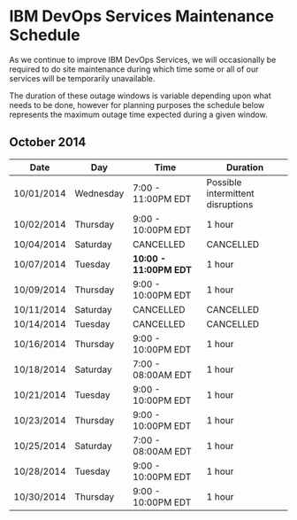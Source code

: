 # IBM DevOps Services Maintenance Schedule

As we continue to improve IBM DevOps Services, we will occasionally be required to do site maintenance during which time some or all of our services will be temporarily unavailable.

The duration of these outage windows is variable depending upon what needs to be done,  however for planning purposes the schedule below represents the maximum outage time expected during a given window.


## October 2014

| Date       | Day      | Time                | Duration |
|------------|----------|---------------------|----------|
| 10/01/2014 | Wednesday | 7:00 - 11:00PM EDT  | Possible intermittent disruptions   |
| 10/02/2014 | Thursday | 9:00 - 10:00PM EDT  | 1 hour   |
| 10/04/2014 | Saturday | CANCELLED  | CANCELLED   |
| 10/07/2014 | Tuesday  | **10:00 - 11:00PM EDT**  | 1 hour   |
| 10/09/2014 | Thursday | 9:00 - 10:00PM EDT  | 1 hour   |
| 10/11/2014 | Saturday | CANCELLED  | CANCELLED   |
| 10/14/2014 | Tuesday  | CANCELLED  | CANCELLED   |
| 10/16/2014 | Thursday | 9:00 - 10:00PM EDT  | 1 hour   |
| 10/18/2014 | Saturday | 7:00 - 08:00AM EDT  | 1 hour   |
| 10/21/2014 | Tuesday  | 9:00 - 10:00PM EDT  | 1 hour   |
| 10/23/2014 | Thursday | 9:00 - 10:00PM EDT  | 1 hour   |
| 10/25/2014 | Saturday | 7:00 - 08:00AM EDT  | 1 hour   |
| 10/28/2014 | Tuesday  | 9:00 - 10:00PM EDT  | 1 hour   |
| 10/30/2014 | Thursday | 9:00 - 10:00PM EDT  | 1 hour   |

